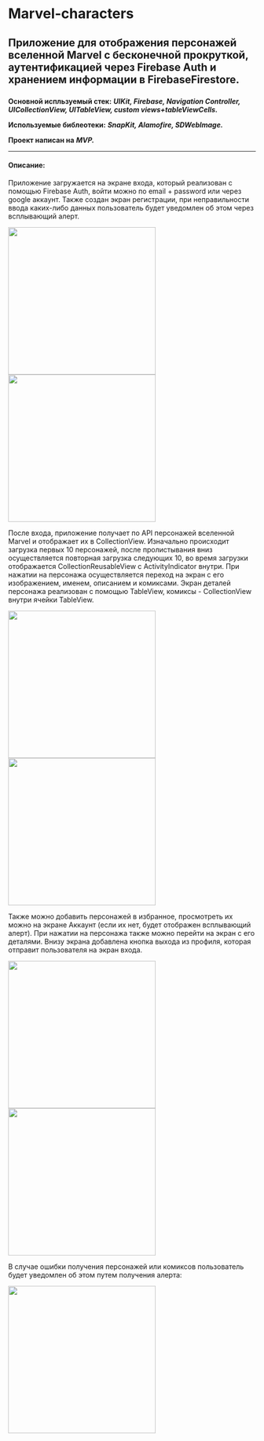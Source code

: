 # Marvel-characters

## Приложение для отображения персонажей вселенной Marvel с бесконечной прокруткой, аутентификацией через Firebase Auth и хранением информации в FirebaseFirestore.
 
### 
__Основной испльзуемый стек:__ ___UIKit, Firebase, Navigation Controller, UICollectionView, UITableView, custom views+tableViewCells.___

__Используемые библеотеки:__ ___SnapKit, Alamofire, SDWebImage.___

__Проект написан на__ ___MVP.___

___

#### Описание:
Приложение загружается на экране входа, который реализован с помощью Firebase Auth, войти можно по email + password или через google аккаунт. Также создан экран регистрации, при неправильности ввода каких-либо данных пользователь будет уведомлен об этом через всплывающий алерт.

<img src="https://github.com/Artem-Tomilo/Marvel-Comics/blob/main/Marvel-Comics/res/Gif/signUp.gif" width="300"> <img src="https://github.com/Artem-Tomilo/Marvel-Comics/blob/main/Marvel-Comics/res/Gif/google.gif" width="300">

После входа, приложение получает по API персонажей вселенной Marvel и отображает их в CollectionView. Изначально происходит загрузка первых 10 персонажей, после пролистывания вниз осуществляется повторная загрузка следующих 10, во время загрузки отображается CollectionReusableView с ActivityIndicator внутри. При нажатии на персонажа осуществляется переход на экран с его изображением, именем, описанием и комиксами. Экран деталей персонажа реализован с помощью TableView, комиксы - CollectionView внутри ячейки TableView.

<img src="https://github.com/Artem-Tomilo/Marvel-Comics/blob/main/Marvel-Comics/res/Gif/signIn.gif" width="300"> <img src="https://github.com/Artem-Tomilo/Marvel-Comics/blob/main/Marvel-Comics/res/Gif/details.gif" width="300">

Также можно добавить персонажей в избранное, просмотреть их можно на экране Аккаунт (если их нет, будет отображен всплывающий алерт). При нажатии на персонажа также можно перейти на экран с его деталями. Внизу экрана добавлена кнопка выхода из профиля, которая отправит пользователя на экран входа. 

<img src="https://github.com/Artem-Tomilo/Marvel-Comics/blob/main/Marvel-Comics/res/Gif/account.gif" width="300"> <img src="https://github.com/Artem-Tomilo/Marvel-Comics/blob/main/Marvel-Comics/res/Gif/signOut.gif" width="300">

В случае ошибки получения персонажей или комиксов пользователь будет уведомлен об этом путем получения алерта:

<img src="https://github.com/Artem-Tomilo/Marvel-Comics/blob/main/Marvel-Comics/res/Gif/Alert.gif" width="300">


